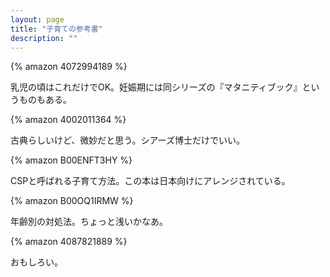 ```yaml
---
layout: page
title: "子育ての参考書"
description: ""
---
```


{% amazon 4072994189 %}

乳児の頃はこれだけでOK。妊娠期には同シリーズの『マタニティブック』というものもある。

{% amazon 4002011364 %}

古典らしいけど、微妙だと思う。シアーズ博士だけでいい。

{% amazon B00ENFT3HY %}

CSPと呼ばれる子育て方法。この本は日本向けにアレンジされている。

{% amazon B00OQ1IRMW %}

年齢別の対処法。ちょっと浅いかなあ。

{% amazon 4087821889 %}

おもしろい。

